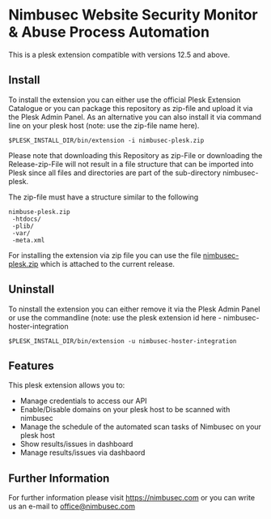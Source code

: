 # Nimbusec Website Security Monitor & Abuse Process Automation

This is a plesk extension compatible with versions 12.5 and above. 

## Install
To install the extension you can either use the official Plesk Extension Catalogue or you can package this repository as zip-file and upload it via the Plesk Admin Panel.
As an alternative you can also install it via command line on your plesk host (note: use the zip-file name here).

    $PLESK_INSTALL_DIR/bin/extension -i nimbusec-plesk.zip

Please note that downloading this Repository as zip-File or downloading the Release-zip-File will not result in a file structure that can be imported into Plesk since all files and directories are part of the sub-directory nimbusec-plesk.

The zip-file must have a structure similar to the following

    nimbuse-plesk.zip
     -htdocs/
     -plib/
     -var/
     -meta.xml

For installing the extension via zip file you can use the file [nimbusec-plesk.zip](https://github.com/cumulodev/nimbusec-plesk/releases/download/v1.0.3/nimbusec-plesk.zip) which is attached to the current release.

## Uninstall
To ninstall the extension you can either remove it via the Plesk Admin Panel  or use the commandline (note: use the plesk extension id here - nimbusec-hoster-integration
    
    $PLESK_INSTALL_DIR/bin/extension -u nimbusec-hoster-integration

## Features
This plesk extension allows you to:
* Manage credentials to access our API
* Enable/Disable domains on your plesk host to be scanned with nimbusec
* Manage the schedule of the automated scan tasks of Nimbusec on your plesk host
* Show results/issues in dashboard
* Manage results/issues via dashbaord

## Further Information
For further information please visit https://nimbusec.com or you can write us an e-mail to office@nimbusec.com

